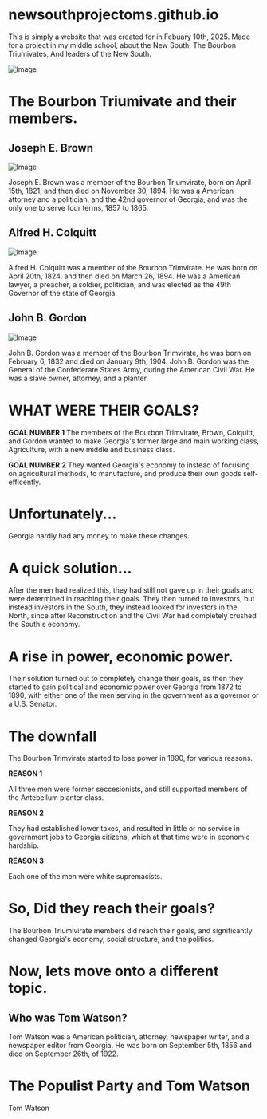 # newsouthprojectoms.github.io
This is simply a website that was created for in Febuary 10th, 2025. Made for a project in my middle school, about the New South, The Bourbon Triumivates, And leaders of the New South.

![Image](https://github.com/user-attachments/assets/f5b9810e-3c7b-46cd-b7b9-7c2f25b1e3f8)

# The Bourbon Triumivate and their members.

## Joseph E. Brown

![Image](https://github.com/user-attachments/assets/29ef7275-f582-401d-ad55-9f3bda258957)

Joseph E. Brown was a member of the Bourbon Triumvirate, born on April 15th, 1821, and then died on November 30, 1894. He was a American attorney and a politician, and the 42nd governor of Georgia, and was the only one to serve four terms, 1857 to 1865.

## Alfred H. Colquitt

![Image](https://github.com/user-attachments/assets/e6e56b6e-dcf2-454a-bb7f-919698e1da25)

Alfred H. Colquitt was a member of the Bourbon Trimvirate. He was born on April 20th, 1824, and then died on March 26, 1894. He was a American lawyer, a preacher, a soldier, politician, and was elected as the 49th Governor of the state of Georgia.


## John B. Gordon

![Image](https://github.com/user-attachments/assets/0a881b7e-3d04-4927-a16d-bd3d650ea30b)

John B. Gordon was a member of the Bourbon Trimvirate, he was born on February 6, 1832 and died on January 9th, 1904. John B. Gordon was the General of the Confederate States Army, during the American Civil War. He was a slave owner, attorney, and a planter.


# WHAT WERE THEIR GOALS?


**GOAL NUMBER 1** 
The members of the Bourbon Trimvirate, Brown, Colquitt, and Gordon wanted to make Georgia's former large and main working class, Agriculture, with a new middle and business class.

**GOAL NUMBER 2**
They wanted Georgia's economy to instead of focusing on agricultural methods, to manufacture, and produce their own goods self-efficently.

# Unfortunately...

Georgia hardly had any money to make these changes.


# A quick solution...

After the men had realized this, they had still not gave up in their goals and were determined in reaching their goals. They then turned to investors, but instead investors in the South, they instead looked for investors in the North, since after Reconstruction and the Civil War had completely crushed the South's economy.

# A rise in power, economic power.

Their solution turned out to completely change their goals, as then they started to gain political and economic power over Georgia from 1872 to 1890, with either one of the men serving in the government as a governor or a U.S. Senator.

# The downfall

The Bourbon Trimvirate started to lose power in 1890, for various reasons. 

**REASON 1**

All three men were former seccesionists, and still supported members of the Antebellum planter class.

**REASON 2**

They had established lower taxes, and resulted in little or no service in government jobs to Georgia citizens, which at that time were in economic hardship.

**REASON 3**

Each one of the men were white supremacists.

# So, Did they reach their goals?

The Bourbon Triumivirate members did reach their goals, and significantly changed Georgia's economy, social structure, and the politics.


# Now, lets move onto a different topic.


## Who was Tom Watson?




Tom Watson was a American politician, attorney, newspaper writer, and a newspaper editor from Georgia. He was born on September 5th, 1856 and died on September 26th, of 1922.

# The Populist Party and Tom Watson

Tom Watson

